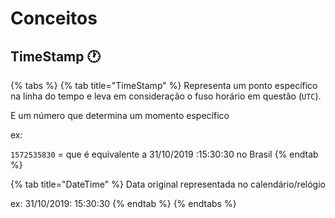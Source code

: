 # Conceitos

## TimeStamp 🕐

{% tabs %}
{% tab title="TimeStamp" %}
 Representa um ponto específico na linha do tempo e leva em consideração o fuso horário em questão \(`UTC`\).  

E um número que determina um momento específico

ex: 

`1572535830` = que é equivalente a 31/10/2019 :15:30:30 no Brasil
{% endtab %}

{% tab title="DateTime" %}
Data original representada no calendário/relógio

ex: 31/10/2019: 15:30:30
{% endtab %}
{% endtabs %}



